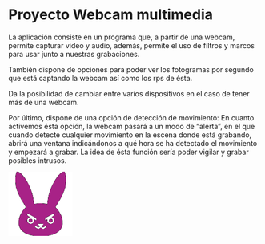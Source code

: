 # Proyecto Webcam multimedia

La aplicación consiste en un programa que, a partir de una webcam, permite capturar video y audio, además, permite el uso de filtros y marcos para usar junto a nuestras grabaciones.

También dispone de opciones para poder ver los fotogramas por segundo que está captando la webcam así como los rps de ésta.

Da la posibilidad de cambiar entre varios dispositivos en el caso de tener más de una webcam.

Por último, dispone de una opción de detección de movimiento: En cuanto activemos ésta opción, la webcam pasará a un modo de “alerta”, en el que cuando detecte cualquier movimiento en la escena donde está grabando, abrirá una ventana indicándonos a qué hora se ha detectado el movimiento y empezará a grabar. La idea de ésta función sería poder vigilar y grabar posibles intrusos.

![Logo](https://raw.githubusercontent.com/Markax/Multimedia_Entrega_final/master/icon.png "Logo aplicacion")